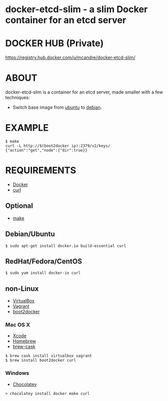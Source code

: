 # docker-etcd-slim - a slim Docker container for an etcd server

# DOCKER HUB (Private)

https://registry.hub.docker.com/u/mcandre/docker-etcd-slim/

# ABOUT

docker-etcd-slim is a container for an etcd server, made smaller with a few techniques:

* Switch base image from [ubuntu](https://registry.hub.docker.com/_/ubuntu/) to [debian](https://registry.hub.docker.com/_/debian/).

# EXAMPLE

```
$ make
curl -L http://$(boot2docker ip):2379/v2/keys/
{"action":"get","node":{"dir":true}}
```

# REQUIREMENTS

* [Docker](https://www.docker.com/)
* [curl](http://curl.haxx.se/)

## Optional

* [make](http://www.gnu.org/software/make/)

## Debian/Ubuntu

```
$ sudo apt-get install docker.io build-essential curl
```

## RedHat/Fedora/CentOS

```
$ sudo yum install docker-io curl
```

## non-Linux

* [VirtualBox](https://www.virtualbox.org/)
* [Vagrant](https://www.vagrantup.com/)
* [boot2docker](http://boot2docker.io/)

### Mac OS X

* [Xcode](http://itunes.apple.com/us/app/xcode/id497799835?ls=1&mt=12)
* [Homebrew](http://brew.sh/)
* [brew-cask](http://caskroom.io/)

```
$ brew cask install virtualbox vagrant
$ brew install boot2docker curl
```

### Windows

* [Chocolatey](https://chocolatey.org/)

```
> chocolatey install docker make curl
```

